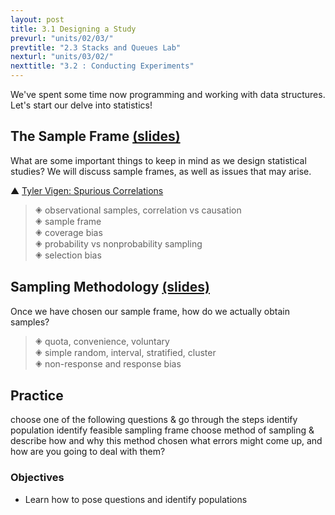 ```yaml
---
layout: post
title: 3.1 Designing a Study
prevurl: "units/02/03/"
prevtitle: "2.3 Stacks and Queues Lab"
nexturl: "units/03/02/"
nexttitle: "3.2 : Conducting Experiments"
---
```

We've spent some time now programming and working with data structures. Let's start our delve into statistics!

## The Sample Frame [(slides)][frame]
What are some important things to keep in mind as we design statistical studies? We will discuss sample frames, as well as issues that may arise.

▲ [Tyler Vigen: Spurious Correlations](https://www.tylervigen.com/spurious-correlations)

> 🞛 observational samples, correlation vs causation  
> 🞛 sample frame  
> 🞛 coverage bias  
> 🞛 probability vs nonprobability sampling  
> 🞛 selection bias

## Sampling Methodology [(slides)][method]
Once we have chosen our sample frame, how do we actually obtain samples?

> 🞛 quota, convenience, voluntary  
> 🞛 simple random, interval, stratified, cluster  
> 🞛 non-response and response bias

## Practice
choose one of the following questions & go through the steps
identify population
identify feasible sampling frame
choose method of sampling & describe how and why this method chosen
what errors might come up, and how are you going to deal with them?

### Objectives
  - Learn how to pose questions and identify populations

[frame]: https://docs.google.com/presentation/d/1bR3tGyDemp-GymvUXOgPLkuDqQ2DBIK2tih6kQr4XKo/edit?usp=sharing
[method]: https://docs.google.com/presentation/d/1H_QYRpDiQvv_zHzqqWa9RG7wYwYwo3oa7IrfSBP1HCo/edit?usp=sharing